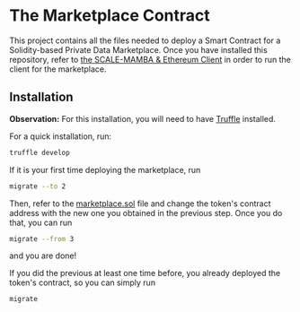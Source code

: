 # The Marketplace Contract

This project contains all the files needed to deploy a Smart Contract for a Solidity-based Private Data Marketplace. Once you have installed this repository, refer to [the SCALE-MAMBA & Ethereum Client](https://github.com/julenbernabe/SMPC-BCK) in order to run the client for the marketplace.

## Installation

**Observation:** For this installation, you will need to have [Truffle](https://www.trufflesuite.com/docs/truffle/getting-started/installation) installed.

For a quick installation, run:

```bash
truffle develop
```

If it is your first time deploying the marketplace, run

```bash
migrate --to 2
```

Then, refer to the [marketplace.sol](https://github.com/julenbernabe/marketplace-eth/blob/main/contracts/marketplace.sol) file and change the token's contract address with the new one you obtained in the previous step. Once you do that, you can run

```bash
migrate --from 3
```

and you are done!

If you did the previous at least one time before, you already deployed the token's contract, so you can simply run

```bash
migrate
```
